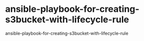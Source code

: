 # ansible-playbook-for-creating-s3bucket-with-lifecycle-rule
ansible-playbook-for-creating-s3bucket-with-lifecycle-rule
